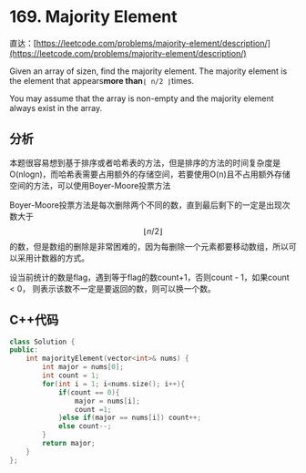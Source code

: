 # 169. Majority Element

直达：[https://leetcode.com/problems/majority-element/description/](https://leetcode.com/problems/majority-element/description/)

Given an array of sizen, find the majority element. The majority element is the element that appears**more than**`⌊ n/2 ⌋`times.

You may assume that the array is non-empty and the majority element always exist in the array.

## 分析

本题很容易想到基于排序或者哈希表的方法，但是排序的方法的时间复杂度是O\(nlogn\)，而哈希表需要占用额外的存储空间，若要使用O\(n\)且不占用额外存储空间的方法，可以使用Boyer-Moore投票方法

Boyer-Moore投票方法是每次删除两个不同的数，直到最后剩下的一定是出现次数大于$$\lfloor n/2 \rfloor$$的数，但是数组的删除是非常困难的，因为每删除一个元素都要移动数组，所以可以采用计数器的方式。

设当前统计的数是flag，遇到等于flag的数count+1，否则count - 1，如果count &lt; 0， 则表示该数不一定是要返回的数，则可以换一个数。

## C++代码

```cpp
class Solution {
public:
    int majorityElement(vector<int>& nums) {
        int major = nums[0];
        int count = 1;
        for(int i = 1; i<nums.size(); i++){
            if(count == 0){
                major = nums[i];
                count =1;
            }else if(major == nums[i]) count++;
            else count--;
        }
        return major;
    }
};
```



